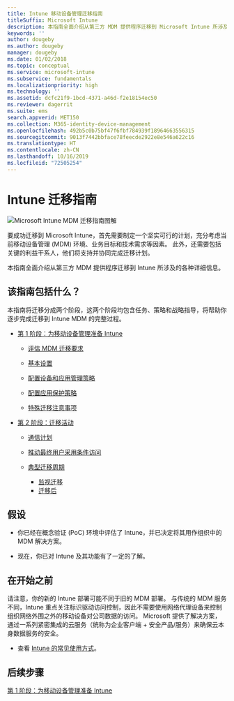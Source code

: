 ```yaml
---
title: Intune 移动设备管理迁移指南
titleSuffix: Microsoft Intune
description: 本指南全面介绍从第三方 MDM 提供程序迁移到 Microsoft Intune 所涉及的各种详细信息。
keywords: ''
author: dougeby
ms.author: dougeby
manager: dougeby
ms.date: 01/02/2018
ms.topic: conceptual
ms.service: microsoft-intune
ms.subservice: fundamentals
ms.localizationpriority: high
ms.technology: ''
ms.assetid: dcfc21f9-1bcd-4371-a46d-f2e18154ec50
ms.reviewer: dagerrit
ms.suite: ems
search.appverid: MET150
ms.collection: M365-identity-device-management
ms.openlocfilehash: 492b5c0b75bf47f6fbf784939f18964663556315
ms.sourcegitcommit: 9013f7442bbface78feecde2922e8e546a622c16
ms.translationtype: HT
ms.contentlocale: zh-CN
ms.lasthandoff: 10/16/2019
ms.locfileid: "72505254"
---
```

# <a name="intune-migration-guide"></a>Intune 迁移指南

![Microsoft Intune MDM 迁移指南图解](./media/migration-guide/MDM-migration-guide-art.PNG)

要成功迁移到 Microsoft Intune，首先需要制定一个坚实可行的计划，充分考虑当前移动设备管理 (MDM) 环境、业务目标和技术需求等因素。 此外，还需要包括关键的利益干系人，他们将支持并协同完成迁移计划。

本指南全面介绍从第三方 MDM 提供程序迁移到 Intune 所涉及的各种详细信息。

## <a name="whats-included-in-this-guide"></a>该指南包括什么？

本指南将迁移分成两个阶段，这两个阶段均包含任务、策略和战略指导，将帮助你逐步完成迁移到 Intune MDM 的完整过程。

- [第 1 阶段：为移动设备管理准备 Intune](migration-guide-prepare.md)

  - [评估 MDM 迁移要求](migration-guide-prepare.md#assess-mdm-requirements)

  - [基本设置](migration-guide-setup.md)

  - [配置设备和应用管理策略](migration-guide-configure-policies.md)

  - [配置应用保护策略](../apps/app-protection-policies.md)

  - [特殊迁移注意事项](migration-guide-considerations.md)

- [第 2 阶段：迁移活动](migration-guide-campaign.md)

  - [通信计划](migration-guide-communication-plan.md)

  - [推动最终用户采用条件访问](migration-guide-drive-adoption.md)

  - [典型迁移周期](migration-guide-cycle.md)
    - [监视迁移](migration-guide-cycle.md#monitoring-migration)
    - [迁移后](migration-guide-cycle.md#post-migration)

## <a name="assumptions"></a>假设

- 你已经在概念验证 (PoC) 环境中评估了 Intune，并已决定将其用作组织中的 MDM 解决方案。

- 现在，你已对 Intune 及其功能有了一定的了解。

## <a name="before-you-begin"></a>在开始之前

请注意，你的新的 Intune 部署可能不同于旧的 MDM 部署。 与传统的 MDM 服务不同，Intune 重点关注标识驱动访问控制，因此不需要使用网络代理设备来控制组织网络外围之外的移动设备对公司数据的访问。 Microsoft 提供了解决方案，通过一系列紧密集成的云服务（统称为企业客户端 + 安全产品/服务）来确保云本身数据服务的安全。

- 查看 [Intune 的常见使用方式](common-scenarios.md)。

## <a name="next-steps"></a>后续步骤

[第 1 阶段：为移动设备管理准备 Intune](migration-guide-prepare.md)
